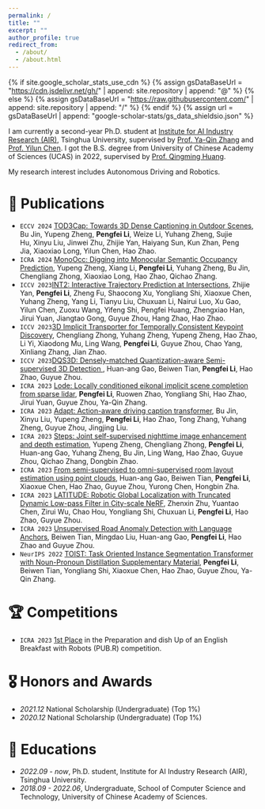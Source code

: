 ```yaml
---
permalink: /
title: ""
excerpt: ""
author_profile: true
redirect_from: 
  - /about/
  - /about.html
---
```


{% if site.google_scholar_stats_use_cdn %}
{% assign gsDataBaseUrl = "https://cdn.jsdelivr.net/gh/" | append: site.repository | append: "@" %}
{% else %}
{% assign gsDataBaseUrl = "https://raw.githubusercontent.com/" | append: site.repository | append: "/" %}
{% endif %}
{% assign url = gsDataBaseUrl | append: "google-scholar-stats/gs_data_shieldsio.json" %}

<span class='anchor' id='about-me'></span>

I am currently a second-year Ph.D. student at [Institute for AI Industry Research (AIR)](https://air.tsinghua.edu.cn/), Tsinghua University, supervised by [Prof. Ya-Qin Zhang](https://air.tsinghua.edu.cn/en/About_Us/About_dean.htm) and [Prof. Yilun Chen](https://air.tsinghua.edu.cn/en/info/1046/1621.htm). I got the B.S. degree from University of Chinese Academy of Sciences (UCAS) in 2022, supervised by [Prof. Qingming Huang](https://people.ucas.edu.cn/~qmhuang?language=en).

My research interest includes Autonomous Driving and Robotics.


# 📝 Publications 
- ```ECCV 2024``` [TOD3Cap: Towards 3D Dense Captioning in Outdoor Scenes](https://jxbbb.github.io/TOD3Cap/), Bu Jin, Yupeng Zheng, **Pengfei Li**, Weize Li, Yuhang Zheng, Sujie Hu, Xinyu Liu, Jinwei Zhu, Zhijie Yan, Haiyang Sun, Kun Zhan, Peng Jia, Xiaoxiao Long, Yilun Chen, Hao Zhao.
- ```ICRA 2024``` [MonoOcc: Digging into Monocular Semantic Occupancy Prediction](https://arxiv.org/abs/2403.08766), Yupeng Zheng, Xiang Li, **Pengfei Li**, Yuhang Zheng, Bu Jin, Chengliang Zhong, Xiaoxiao Long, Hao Zhao, Qichao Zhang.
- ```ICCV 2023```[INT2: Interactive Trajectory Prediction at Intersections](https://openaccess.thecvf.com/content/ICCV2023/papers/Yan_INT2_Interactive_Trajectory_Prediction_at_Intersections_ICCV_2023_paper.pdf), Zhijie Yan, **Pengfei Li**, Zheng Fu, Shaocong Xu, Yongliang Shi, Xiaoxue Chen, Yuhang Zheng, Yang Li, Tianyu Liu, Chuxuan Li, Nairui Luo, Xu Gao, Yilun Chen, Zuoxu Wang, Yifeng Shi, Pengfei Huang, Zhengxiao Han, Jirui Yuan, Jiangtao Gong, Guyue Zhou, Hang Zhao, Hao Zhao.
- ```ICCV 2023```[3D Implicit Transporter for Temporally Consistent Keypoint Discovery](https://openaccess.thecvf.com/content/ICCV2023/papers/Zhong_3D_Implicit_Transporter_for_Temporally_Consistent_Keypoint_Discovery_ICCV_2023_paper.pdf), Chengliang Zhong, Yuhang Zheng, Yupeng Zheng, Hao Zhao, Li Yi, Xiaodong Mu, Ling Wang, **Pengfei Li**, Guyue Zhou, Chao Yang, Xinliang Zhang, Jian Zhao.
- ```ICCV 2023```[DQS3D: Densely-matched Quantization-aware Semi-supervised 3D Detection
](https://openaccess.thecvf.com/content/ICCV2023/papers/Gao_DQS3D_Densely-matched_Quantization-aware_Semi-supervised_3D_Detection_ICCV_2023_paper.pdf), Huan-ang Gao, Beiwen Tian, **Pengfei Li**, Hao Zhao, Guyue Zhou.
- ``ICRA 2023`` [Lode: Locally conditioned eikonal implicit scene completion from sparse lidar](https://ieeexplore.ieee.org/document/10160552), **Pengfei Li**, Ruowen Zhao, Yongliang Shi, Hao Zhao, Jirui Yuan, Guyue Zhou, Ya-Qin Zhang.
- ``ICRA 2023`` [Adapt: Action-aware driving caption transformer](https://ieeexplore.ieee.org/document/10160326), Bu Jin, Xinyu Liu, Yupeng Zheng, **Pengfei Li**, Hao Zhao, Tong Zhang, Yuhang Zheng, Guyue Zhou, Jingjing Liu.
- ``ICRA 2023`` [Steps: Joint self-supervised nighttime image enhancement and depth estimation](https://ieeexplore.ieee.org/document/10160708), Yupeng Zheng, Chengliang Zhong, **Pengfei Li**, Huan-ang Gao, Yuhang Zheng, Bu Jin, Ling Wang, Hao Zhao, Guyue Zhou, Qichao Zhang, Dongbin Zhao.
- ``ICRA 2023`` [From semi-supervised to omni-supervised room layout estimation using point clouds](https://ieeexplore.ieee.org/document/10161273), Huan-ang Gao, Beiwen Tian, **Pengfei Li**, Xiaoxue Chen, Hao Zhao, Guyue Zhou, Yurong Chen, Hongbin Zha.
- ``ICRA 2023`` [LATITUDE: Robotic Global Localization with Truncated Dynamic Low-pass Filter in City-scale NeRF](https://ieeexplore.ieee.org/document/10161570), Zhenxin Zhu, Yuantao Chen, Zirui Wu, Chao Hou, Yongliang Shi, Chuxuan Li, **Pengfei Li**, Hao Zhao, Guyue Zhou.
- ``ICRA 2023`` [Unsupervised Road Anomaly Detection with Language Anchors](https://ieeexplore.ieee.org/document/10160470), Beiwen Tian, Mingdao Liu, Huan-ang Gao, **Pengfei Li**, Hao Zhao and Guyue Zhou.
- ``NeurIPS 2022`` [TOIST: Task Oriented Instance Segmentation Transformer with Noun-Pronoun Distillation Supplementary Material](https://proceedings.neurips.cc/paper_files/paper/2022/file/70270a1bc28ecb2a2aefad566c5e556b-Paper-Conference.pdf), **Pengfei Li**, Beiwen Tian, Yongliang Shi, Xiaoxue Chen, Hao Zhao, Guyue Zhou, Ya-Qin Zhang.

# 🏆 Competitions
- ```ICRA 2023``` [1st Place](https://lcas.lincoln.ac.uk/wp/events/the-pub-r-competition/) in the Preparation and dish Up of an English Breakfast with Robots (PUB.R) competition.

# 🎖 Honors and Awards
- *2021.12* National Scholarship (Undergraduate) (Top 1%)
- *2020.12* National Scholarship (Undergraduate) (Top 1%)

# 📖 Educations
- *2022.09 - now*, Ph.D. student, Institute for AI Industry Research (AIR), Tsinghua University. 
- *2018.09 - 2022.06*, Undergraduate, School of Computer Science and Technology, University of Chinese Academy of Sciences. 

<div style="display: flex; justify-content: center; align-items: center;">
<script type="text/javascript" id="clstr_globe" src="//clustrmaps.com/globe.js?w=166&d=G22ZMDy2KEs5OGq6rS0JucNzUxHn13B0tIPWaEGNGJo"></script>
</div>
